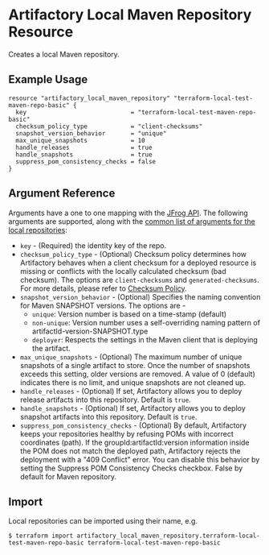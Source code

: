 # Artifactory Local Maven Repository Resource

Creates a local Maven repository.

## Example Usage

```hcl
resource "artifactory_local_maven_repository" "terraform-local-test-maven-repo-basic" {
  key                             = "terraform-local-test-maven-repo-basic"
  checksum_policy_type            = "client-checksums"
  snapshot_version_behavior       = "unique"
  max_unique_snapshots            = 10
  handle_releases                 = true
  handle_snapshots                = true
  suppress_pom_consistency_checks = false
}
```

## Argument Reference

Arguments have a one to one mapping with the [JFrog API](https://www.jfrog.com/confluence/display/RTF/Repository+Configuration+JSON).
The following arguments are supported, along with the [common list of arguments for the local repositories](local.md):

* `key` - (Required) the identity key of the repo.
* `checksum_policy_type` - (Optional) Checksum policy determines how Artifactory behaves when a client checksum for a deployed
  resource is missing or conflicts with the locally calculated checksum (bad checksum). The options are 
  `client-checksums` and `generated-checksums`. For more details,
  please refer to [Checksum Policy](https://www.jfrog.com/confluence/display/JFROG/Local+Repositories#LocalRepositories-ChecksumPolicy).
* `snapshot_version_behavior` - (Optional) Specifies the naming convention for Maven SNAPSHOT versions.
  The options are -
  * `unique`: Version number is based on a time-stamp (default)
  * `non-unique`: Version number uses a self-overriding naming pattern of artifactId-version-SNAPSHOT.type
  * `deployer`: Respects the settings in the Maven client that is deploying the artifact.
* `max_unique_snapshots` - (Optional) The maximum number of unique snapshots of a single artifact to store.
  Once the number of snapshots exceeds this setting, older versions are removed.
  A value of 0 (default) indicates there is no limit, and unique snapshots are not cleaned up.
* `handle_releases` - (Optional) If set, Artifactory allows you to deploy release artifacts into this repository. Default is `true`.
* `handle_snapshots` - (Optional) If set, Artifactory allows you to deploy snapshot artifacts into this repository. Default is `true`.
* `suppress_pom_consistency_checks` - (Optional) By default, Artifactory keeps your repositories healthy by refusing POMs with incorrect coordinates (path).
  If the groupId:artifactId:version information inside the POM does not match the deployed path, Artifactory rejects the deployment with a "409 Conflict" error.
  You can disable this behavior by setting the Suppress POM Consistency Checks checkbox. False by default for Maven repository.



## Import

Local repositories can be imported using their name, e.g.
```
$ terraform import artifactory_local_maven_repository.terraform-local-test-maven-repo-basic terraform-local-test-maven-repo-basic
```